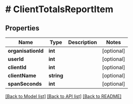 # # ClientTotalsReportItem

## Properties

Name | Type | Description | Notes
------------ | ------------- | ------------- | -------------
**organisationId** | **int** |  | [optional]
**userId** | **int** |  | [optional]
**clientId** | **int** |  | [optional]
**clientName** | **string** |  | [optional]
**spanSeconds** | **int** |  | [optional]

[[Back to Model list]](../../README.md#models) [[Back to API list]](../../README.md#endpoints) [[Back to README]](../../README.md)
